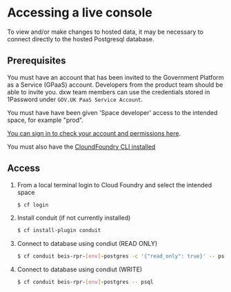 # Accessing a live console

To view and/or make changes to hosted data, it may be necessary to connect directly to the hosted Postgresql database.

## Prerequisites

You must have an account that has been invited to the Government Platform as a Service (GPaaS) account. Developers from the product team should be able to invite you. dxw team members can use the credentials stored in 1Password under `GOV.UK PaaS Service Account`.

You must have have been given 'Space developer' access to the intended space, for example "prod".

[You can sign in to check your account and permissions here](https://admin.london.cloud.service.gov.uk).

You must also have the [CloundFoundry CLI installed](https://docs.cloudfoundry.org/cf-cli/install-go-cli.html)

## Access

1. From a local terminal login to Cloud Foundry and select the intended space

   ```bash
   $ cf login
   ```

2. Install conduit (if not currently installed)

   ```bash
   $ cf install-plugin conduit
   ```

3. Connect to database using condiut (READ ONLY)

   ```bash
   $ cf conduit beis-rpr-[env]-postgres -c '{"read_only": true}' -- psql
   ```

4. Connect to database using condiut (WRITE)

   ```bash
   $ cf conduit beis-rpr-[env]-postgres -- psql
   ```
